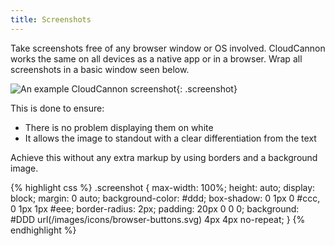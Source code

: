 ```yaml
---
title: Screenshots
---
```


Take screenshots free of any browser window or OS involved. CloudCannon works the same on all devices as a native app or in a browser. Wrap all screenshots in a basic window seen below.

![An example CloudCannon screenshot](/images/style/screenshot.png){: .screenshot}

This is done to ensure:

* There is no problem displaying them on white
* It allows the image to standout with a clear differentiation from the text


Achieve this without any extra markup by using borders and a background image.

{% highlight css %}
.screenshot {
    max-width: 100%;
    height: auto;
    display: block;
    margin: 0 auto;
    background-color: #ddd;
    box-shadow: 0 1px 0 #ccc, 0 1px 1px #eee;
    border-radius: 2px;
    padding: 20px 0 0 0;
    background: #DDD url(/images/icons/browser-buttons.svg) 4px 4px no-repeat;
}
{% endhighlight %}